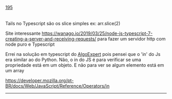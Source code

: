 [195](https://github.com/guilhermeprokisch/ideias/issues/195) 
###### 

Tails no Typescript são os slice simples ex: arr.slice(2)


Site interessante https://wanago.io/2019/03/25/node-js-typescript-7-creating-a-server-and-receiving-requests/ para fazer um servidor http com node puro e Typescript


Errei na solução em typescript do [AlgoExpert](AlgoExpert) pois pensei que o 'in' do Js era similar ao do Python. Não, o in do JS é para verificar se uma propriedade está em um objeto. E não para ver se algum elemento está em um array


https://developer.mozilla.org/pt-BR/docs/Web/JavaScript/Reference/Operators/in

-------------------------------------------------------------------------------

